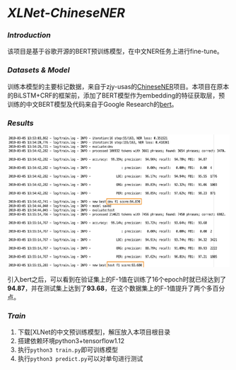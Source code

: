 # *XLNet-ChineseNER*

### *Introduction*

该项目是基于谷歌开源的BERT预训练模型，在中文NER任务上进行fine-tune。

### *Datasets & Model*

训练本模型的主要标记数据，来自于zjy-usas的[ChineseNER](https://github.com/zjy-ucas/ChineseNER)项目。本项目在原本的BiLSTM+CRF的框架前，添加了BERT模型作为embedding的特征获取层，预训练的中文BERT模型及代码来自于Google Research的[bert](https://github.com/google-research/bert)。

### *Results*

<img src="pictures/results.png" height="300px">

引入bert之后，可以看到在验证集上的F-1值在训练了16个epoch时就已经达到了**94.87**，并在测试集上达到了**93.68**，在这个数据集上的F-1值提升了两个多百分点。

### *Train*

1. 下载[XLNet的中文预训练模型]，解压放入本项目根目录
2. 搭建依赖环境python3+tensorflow1.12
3. 执行`python3 train.py`即可训练模型
4. 执行`python3 predict.py`可以对单句进行测试

